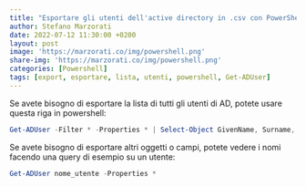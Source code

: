 ```yaml
---
title: "Esportare gli utenti dell'active directory in .csv con PowerShell"
author: Stefano Marzorati
date: 2022-07-12 11:30:00 +0200
layout: post
image: 'https://marzorati.co/img/powershell.png'
share-img: 'https://marzorati.co/img/powershell.png'
categories: [Powershell]
tags: [export, esportare, lista, utenti, powershell, Get-ADUser]
---
```

Se avete bisogno di esportare la lista di tutti gli utenti di AD, potete usare questa riga in powershell:
~~~powershell
Get-ADUser -Filter * -Properties * | Select-Object GivenName, Surname, UserPrincipalName, Department | export-csv -path c:\temp\userexport.csv
~~~

Se avete bisogno di esportare altri oggetti o campi, potete vedere i nomi facendo una query di esempio su un utente:   
~~~powershell
Get-ADUser nome_utente -Properties *
~~~